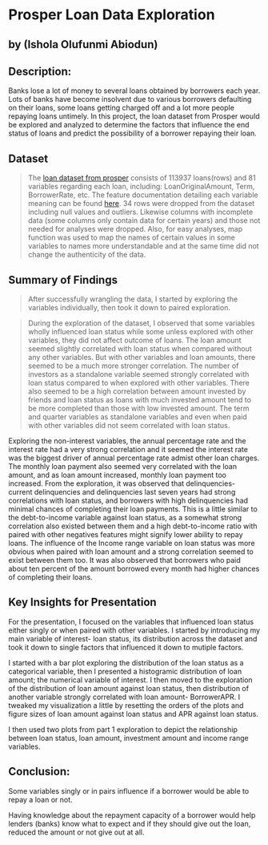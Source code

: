 # Prosper Loan Data Exploration
## by (Ishola Olufunmi Abiodun)

## Description:
Banks lose a lot of money to several loans obtained by borrowers each year. Lots of banks have become insolvent due to various borrowers defaulting on their loans, some loans getting charged off and a lot more people repaying loans untimely. In this project, the loan dataset from Prosper would be explored and analyzed to determine the factors that influence the end status of loans and predict the possibility of a borrower repaying their loan.

## Dataset

> The [loan dataset from prosper](https://www.google.com/url?q=https://s3.amazonaws.com/udacity-hosted-downloads/ud651/prosperLoanData.csv&sa=D&ust=1581581520570000) consists of 113937 loans(rows) and 81 variables regarding each loan, including: LoanOriginalAmount, Term, BorrowerRate, etc. The feature documentation detailing each variable meaning can be found [here](https://www.google.com/urlq=https://docs.google.com/spreadsheet/ccckey%3D0AllIqIyvWZdadDd5NTlqZ1pBMHlsUjdrOTZHaVBuSlE%26usp%3Dsharing&sa=D&ust=1554486256024000).
34 rows were dropped from the dataset including null values and outliers. Likewise columns with incomplete data (some columns only contain data for certain years) and those not needed for analyses were dropped.
Also, for easy analyses, map function was used to map the names of certain values in some variables to names more understandable and at the same time did not change the authenticity of the data.

## Summary of Findings
> After successfully wrangling the data, I started by exploring the variables individually, then took it down to paired exploration.

> During the exploration of the dataset, I observed that some variables wholly influenced loan status while some unless explored with other variables, they did not affect outcome of loans. The loan amount seemed slightly correlated with loan status when compared without any other variables. But with other variables and loan amounts, there seemed to be a much more stronger correlation. The number of investors as a standalone variable seemed strongly correlated with loan status compared to when explored with other variables. There also seemed to be a high correlation between amount invested by friends and loan status as loans with much invested amount tend to be more completed than those with low invested amount. The term and quarter variables as standalone variables and even when paid with other variables did not seem correlated with loan status.

Exploring the non-interest variables, the annual percentage rate and the interest rate had a very strong correlation and it seemed the interest rate was the biggest driver of annual percentage rate admist other loan charges. The monthly loan payment also seemed very correlated with the loan amount, and as loan amount increased, monthly loan payment too increased.
From the exploration, it was observed that delinquencies- current delinquencies and delinquencies last seven years had strong correlations with loan status, and borrowers with high delinquencies had minimal chances of completing their loan payments. This is a little similar to the debt-to-income variable against loan status, as a somewhat strong correlation also existed between them and a high debt-to-income ratio with paired with other negatives features might signify lower ability to repay loans.
The influence of the Income range variable on loan status was more obvious when paired with loan amount and a strong correlation seemed to exist between them too.
It was also observed that borrowers who paid about ten percent of the amount borrowed every month had higher chances of completing their loans.

## Key Insights for Presentation

For the presentation, I focused on the variables that influenced loan status either singly or when paired with other variables.
I started by introducing my main variable of interest- loan status, its distribution across the dataset and took it down to single factors that influenced it down to mutiple factors.

I started with a bar plot exploring the distribution of the loan status as a categorical variable, then I presented a histogramic distribution of loan amount; the numerical variable of interest. I then moved to the exploration of the distribution of loan amount against loan status, then distribution of another variable strongly correlated with loan amount- BorrowerAPR. I tweaked my visualization a little by resetting the orders of the plots and figure sizes of loan amount against loan status and APR against loan status.

I then used two plots from part 1 exploration to depict the relationship between loan status, loan amount, investment amount and income range variables.

## Conclusion:
Some variables singly or in pairs influence if a borrower would be able to repay a loan or not.


Having knowledge about the repayment capacity of a borrower would help lenders (banks) know what to expect and if they should give out the loan, reduced the amount or not give out at all.
